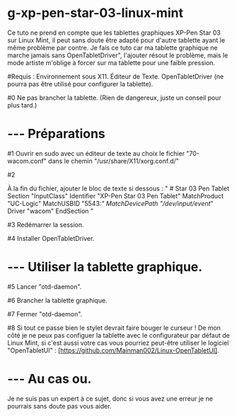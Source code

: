 # g-xp-pen-star-03-linux-mint

Ce tuto ne prend en compte que les tablettes graphiques XP-Pen Star 03 sur Linux Mint, il peut sans doute être adapté pour d'autre tablette ayant le même problème par contre. Je fais ce tuto car ma tablette graphique ne marche jamais sans OpenTabletDriver", l'ajouter résout le problème, mais le mode artiste m'oblige à forcer sur ma tablette pour une faible pression.

#Requis :
    Environnement sous X11.
    Éditeur de Texte.
    OpenTabletDriver (ne pourra pas être utilisé pour configurer la tablette).


#0
    Ne pas brancher la tablette. (Rien de dangereux, juste un conseil pour plus tard.)

# --- Préparations

#1
    Ouvrir en sudo avec un éditeur de texte au choix le fichier "70-wacom.conf" dans le chemin "/usr/share/X11/xorg.conf.d/"

#2

 À la fin du fichier, ajouter le bloc de texte si dessous :
 "
    # Star 03 Pen Tablet
    Section "InputClass"
	    Identifier "XP-Pen Star 03 Pen Tablet"
    	MatchProduct "UC-Logic"
        MatchUSBID "5543:*"
    	MatchDevicePath "/dev/input/event*"
        Driver "wacom"
    EndSection
 "

#3
    Redémarrer la session.

#4
    Installer OpenTabletDriver.

# --- Utiliser la tablette graphique.

#5
    Lancer "otd-daemon".

#6
    Brancher la tablette graphique.

#7
    Fermer "otd-daemon".

#8
    Si tout ce passe bien le stylet devrait faire bouger le curseur ! 
    De mon côté je ne peux pas configuer la tablette avec le configurateur par défaut de Linux Mint, si c'est aussi votre cas vous pourriez peut-être utiliser le logiciel "OpenTabletUI" : [https://github.com/Mainman002/Linux-OpenTabletUI].

# --- Au cas ou.

 Je ne suis pas un expert à ce sujet, donc si vous avez une erreur je ne pourrais sans doute pas vous aider.
